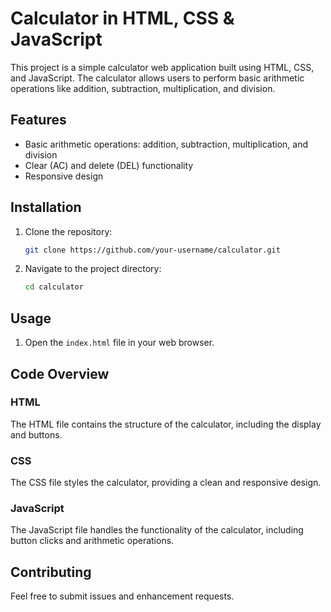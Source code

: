 # Calculator in HTML, CSS & JavaScript

This project is a simple calculator web application built using HTML, CSS, and JavaScript. The calculator allows users to perform basic arithmetic operations like addition, subtraction, multiplication, and division.

## Features

- Basic arithmetic operations: addition, subtraction, multiplication, and division
- Clear (AC) and delete (DEL) functionality
- Responsive design

## Installation

1. Clone the repository:
   ```bash
   git clone https://github.com/your-username/calculator.git
   ```
2. Navigate to the project directory:
   ```bash
   cd calculator
   ```

## Usage

1. Open the `index.html` file in your web browser.

## Code Overview

### HTML

The HTML file contains the structure of the calculator, including the display and buttons.

### CSS

The CSS file styles the calculator, providing a clean and responsive design.

### JavaScript

The JavaScript file handles the functionality of the calculator, including button clicks and arithmetic operations.

## Contributing

Feel free to submit issues and enhancement requests.


